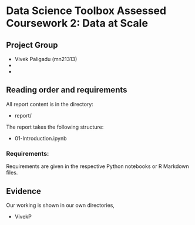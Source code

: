 # Data Science Toolbox Assessed Coursework 2: Data at Scale

## Project Group

- Vivek Paligadu (mn21313)
- 
-

## Reading order and requirements

All report content is in the directory:

* report/

The report takes the following structure:

* 01-Introduction.ipynb

### Requirements:

Requirements are given in the respective Python notebooks or R Markdown files.

## Evidence

Our working is shown in our own directories,

* VivekP

